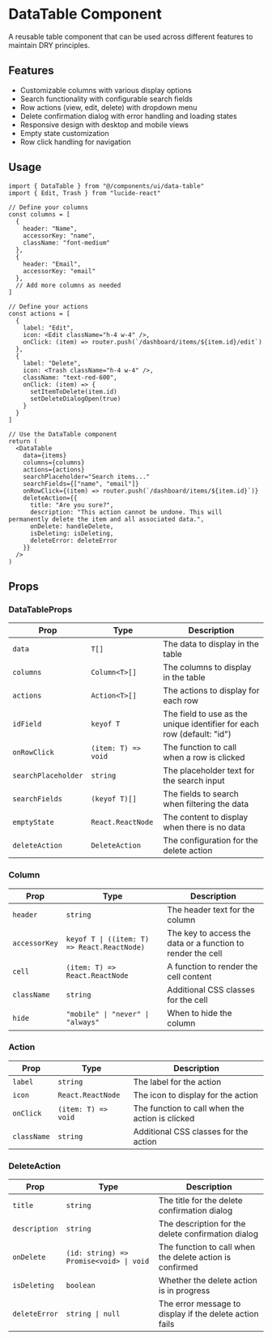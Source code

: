 # DataTable Component

A reusable table component that can be used across different features to maintain DRY principles.

## Features

- Customizable columns with various display options
- Search functionality with configurable search fields
- Row actions (view, edit, delete) with dropdown menu
- Delete confirmation dialog with error handling and loading states
- Responsive design with desktop and mobile views
- Empty state customization
- Row click handling for navigation

## Usage

```tsx
import { DataTable } from "@/components/ui/data-table"
import { Edit, Trash } from "lucide-react"

// Define your columns
const columns = [
  {
    header: "Name",
    accessorKey: "name",
    className: "font-medium"
  },
  {
    header: "Email",
    accessorKey: "email"
  },
  // Add more columns as needed
]

// Define your actions
const actions = [
  {
    label: "Edit",
    icon: <Edit className="h-4 w-4" />,
    onClick: (item) => router.push(`/dashboard/items/${item.id}/edit`)
  },
  {
    label: "Delete",
    icon: <Trash className="h-4 w-4" />,
    className: "text-red-600",
    onClick: (item) => {
      setItemToDelete(item.id)
      setDeleteDialogOpen(true)
    }
  }
]

// Use the DataTable component
return (
  <DataTable
    data={items}
    columns={columns}
    actions={actions}
    searchPlaceholder="Search items..."
    searchFields={["name", "email"]}
    onRowClick={(item) => router.push(`/dashboard/items/${item.id}`)}
    deleteAction={{
      title: "Are you sure?",
      description: "This action cannot be undone. This will permanently delete the item and all associated data.",
      onDelete: handleDelete,
      isDeleting: isDeleting,
      deleteError: deleteError
    }}
  />
)
```

## Props

### DataTableProps<T>

| Prop | Type | Description |
|------|------|-------------|
| `data` | `T[]` | The data to display in the table |
| `columns` | `Column<T>[]` | The columns to display in the table |
| `actions` | `Action<T>[]` | The actions to display for each row |
| `idField` | `keyof T` | The field to use as the unique identifier for each row (default: "id") |
| `onRowClick` | `(item: T) => void` | The function to call when a row is clicked |
| `searchPlaceholder` | `string` | The placeholder text for the search input |
| `searchFields` | `(keyof T)[]` | The fields to search when filtering the data |
| `emptyState` | `React.ReactNode` | The content to display when there is no data |
| `deleteAction` | `DeleteAction` | The configuration for the delete action |

### Column<T>

| Prop | Type | Description |
|------|------|-------------|
| `header` | `string` | The header text for the column |
| `accessorKey` | `keyof T \| ((item: T) => React.ReactNode)` | The key to access the data or a function to render the cell |
| `cell` | `(item: T) => React.ReactNode` | A function to render the cell content |
| `className` | `string` | Additional CSS classes for the cell |
| `hide` | `"mobile" \| "never" \| "always"` | When to hide the column |

### Action<T>

| Prop | Type | Description |
|------|------|-------------|
| `label` | `string` | The label for the action |
| `icon` | `React.ReactNode` | The icon to display for the action |
| `onClick` | `(item: T) => void` | The function to call when the action is clicked |
| `className` | `string` | Additional CSS classes for the action |

### DeleteAction

| Prop | Type | Description |
|------|------|-------------|
| `title` | `string` | The title for the delete confirmation dialog |
| `description` | `string` | The description for the delete confirmation dialog |
| `onDelete` | `(id: string) => Promise<void> \| void` | The function to call when the delete action is confirmed |
| `isDeleting` | `boolean` | Whether the delete action is in progress |
| `deleteError` | `string \| null` | The error message to display if the delete action fails |